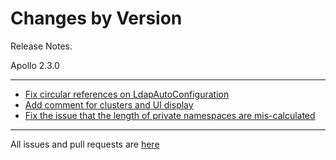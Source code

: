 Changes by Version
==================
Release Notes.

Apollo 2.3.0

------------------
* [Fix circular references on LdapAutoConfiguration](https://github.com/apolloconfig/apollo/pull/5055)
* [Add comment for clusters and UI display](https://github.com/apolloconfig/apollo/pull/5072)
* [Fix the issue that the length of private namespaces are mis-calculated](https://github.com/apolloconfig/apollo/pull/5078)


------------------
All issues and pull requests are [here](https://github.com/apolloconfig/apollo/milestone/14?closed=1)